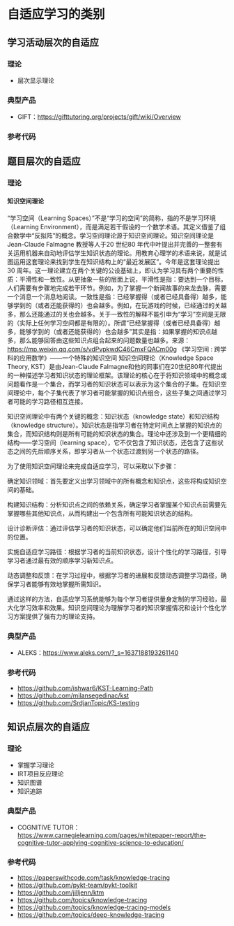 # 自适应学习的类别

## 学习活动层次的自适应
### 理论
* 层次显示理论

### 典型产品
* GIFT：https://gifttutoring.org/projects/gift/wiki/Overview  

### 参考代码

## 题目层次的自适应
### 理论
#### 知识空间理论 
“学习空间（Learning Spaces）”不是“学习的空间”的简称，指的不是学习环境（Learning Environment），而是满足若干假设的一个数学术语。其定义借鉴了组合数学中“反拟阵”的概念。学习空间理论源于知识空间理论。知识空间理论是Jean-Claude Falmagne 教授等人于20 世纪80 年代中叶提出并完善的一整套有关运用机器来自动地评估学生知识状态的理论。用教育心理学的术语来说，就是试图运用这套理论来找到学生在知识结构上的“最近发展区”。今年是这套理论提出30 周年。这一理论建立在两个关键的公设基础上，即认为学习具有两个重要的性质：平滑性和一致性。从更抽象一些的层面上说，平滑性是指：要达到一个目标，人们需要有步骤地完成若干环节。例如，为了掌握一个新闻故事的来龙去脉，需要一个消息一个消息地阅读。一致性是指：已经掌握得（或者已经具备得）越多，能够学到的（或者还能获得的）也会越多。例如，在玩游戏的时候，已经通过的关越多，那么还能通过的关也会越多。关于一致性的解释不能引申为“学习”空间是无限的（实际上任何学习空间都是有限的）。所谓“已经掌握得（或者已经具备得）越多，能够学到的（或者还能获得的）也会越多”其实是指：如果掌握的知识点越多，那么能够回答由这些知识点组合起来的问题数量也越多。来源：https://mp.weixin.qq.com/s/vdPvpkwdC46CmxFQACm00g 《学习空间 : 跨学科的应用数学》——一个特殊的知识空间
知识空间理论（Knowledge Space Theory, KST）是由Jean-Claude Falmagne和他的同事们在20世纪80年代提出的一种描述学习者知识状态的理论框架。该理论的核心在于将知识领域中的概念或问题看作是一个集合，而学习者的知识状态可以表示为这个集合的子集。在知识空间理论中，每个子集代表了学习者可能掌握的知识点组合，这些子集之间通过学习者可能的学习路径相互连接。

知识空间理论中有两个关键的概念：知识状态（knowledge state）和知识结构（knowledge structure）。知识状态是指学习者在特定时间点上掌握的知识点的集合，而知识结构则是所有可能的知识状态的集合。理论中还涉及到一个更精细的结构——学习空间（learning space），它不仅包含了知识状态，还包含了这些状态之间的先后顺序关系，即学习者从一个状态过渡到另一个状态的路径。

为了使用知识空间理论来完成自适应学习，可以采取以下步骤：

确定知识领域：首先要定义出学习领域中的所有概念和知识点，这些将构成知识空间的基础。

构建知识结构：分析知识点之间的依赖关系，确定学习者掌握某个知识点前需要先掌握哪些其他知识点，从而构建出一个包含所有可能知识状态的结构。

设计诊断评估：通过评估学习者的知识状态，可以确定他们当前所在的知识空间中的位置。

实施自适应学习路径：根据学习者的当前知识状态，设计个性化的学习路径，引导学习者通过最有效的顺序学习新知识点。

动态调整和反馈：在学习过程中，根据学习者的进展和反馈动态调整学习路径，确保学习者能够有效地掌握所需知识。

通过这样的方法，自适应学习系统能够为每个学习者提供量身定制的学习经验，最大化学习效率和效果。知识空间理论为理解学习者的知识掌握情况和设计个性化学习方案提供了强有力的理论支持。

### 典型产品
* ALEKS：https://www.aleks.com/?_s=1637188193261140

### 参考代码
* https://github.com/ishwar6/KST-Learning-Path
* https://github.com/milansegedinac/kst
* https://github.com/SrdjanTopic/KS-testing
## 知识点层次的自适应
### 理论
* 掌握学习理论
* IRT项目反应理论
* 知识图谱
* 知识追踪
### 典型产品
* COGNITIVE TUTOR：    https://www.carnegielearning.com/pages/whitepaper-report/the-cognitive-tutor-applying-cognitive-science-to-education/
### 参考代码
* https://paperswithcode.com/task/knowledge-tracing
* https://github.com/pykt-team/pykt-toolkit
* https://github.com/jilljenn/ktm
* https://github.com/topics/knowledge-tracing
* https://github.com/topics/knowledge-tracing-models
* https://github.com/topics/deep-knowledge-tracing